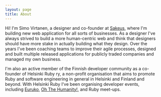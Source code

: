 ```yaml
---
layout: page
title: About
---
```


Hi! I'm Simo Virtanen, a designer and co-founder at [Sakeus](https://sakeus.fi), where I'm building new web application for all sorts of businesses. As a designer I've always strived to build a more human-centric web and think that designers should have more stake in actually building what they design. Over the years I've been coaching teams to improve their agile processes, designed and built multiple released applications for publicly traded companies and managed my own business.

I'm also an active member of the Finnish developer community as a co-founder of Helsinki Ruby ry, a non-profit organisation that aims to promote Ruby and software engineering in general in Helsinki and Finland and beyond. With Helsinki Ruby I've been organising developer events, including [Euruko](https://2022.euruko.org), [Oh The Humanity!](https://oh.helsinkiruby.fi), and Ruby meet-ups.
